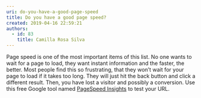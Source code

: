 ```yaml
---
uri: do-you-have-a-good-page-speed
title: Do you have a good page speed?
created: 2019-04-16 22:59:21
authors:
  - id: 83
    title: Camilla Rosa Silva
---
```





<span class='intro'> Page speed is one of the most important items of this list. No one wants to wait for a page to load, they want instant information and the faster, the better. Most people find this so frustrating, that they won’t wait for your page to load if it takes too long. They will just hit the back button and click a different result. Then, you have lost a visitor and possibly a conversion. Use this free Google tool named <a href="https&#58;//developers.google.com/speed/pagespeed/insights/">PageSpeed Insights​</a> to test your URL.&#160;<br> </span>

<p>​<br><br></p>


